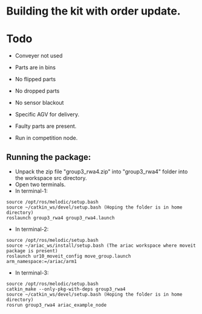 # Building the kit with order update.

# Todo

- Conveyer not used
- Parts are in bins
- No flipped parts 
- No dropped parts
- No sensor blackout

- Specific AGV for delivery.
- Faulty parts are present.
- Run in competition node.




## Running the package:

- Unpack the zip file "group3_rwa4.zip" into "group3_rwa4" folder into the workspace src directory.
- Open two terminals.
- In terminal-1:
```
source /opt/ros/melodic/setup.bash
source ~/catkin_ws/devel/setup.bash (Hoping the folder is in home directory)
roslaunch group3_rwa4 group3_rwa4.launch
```
- In terminal-2:
```
source /opt/ros/melodic/setup.bash
source ~/ariac_ws/install/setup.bash (The ariac workspace where moveit package is present)
roslaunch ur10_moveit_config move_group.launch arm_namespace:=/ariac/arm1
```
- In terminal-3:
```
source /opt/ros/melodic/setup.bash
catkin_make --only-pkg-with-deps group3_rwa4
source ~/catkin_ws/devel/setup.bash (Hoping the folder is in home directory)
rosrun group3_rwa4 ariac_example_node
```

	

